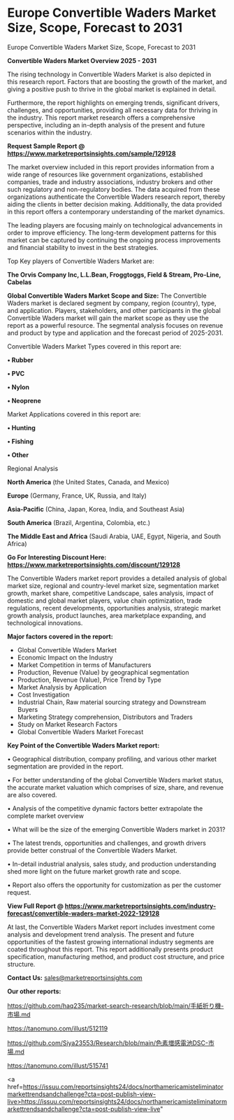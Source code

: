 # Europe Convertible Waders Market Size, Scope, Forecast to 2031
Europe Convertible Waders Market Size, Scope, Forecast to 2031

<Strong> Convertible Waders Market Overview 2025 - 2031</strong>

The rising technology in Convertible Waders Market is also depicted in this research report. Factors that are boosting the growth of the market, and giving a positive push to thrive in the global market is explained in detail.

Furthermore, the report highlights on emerging trends, significant drivers, challenges, and opportunities, providing all necessary data for thriving in the industry. This report market research offers a comprehensive perspective, including an in-depth analysis of the present and future scenarios within the industry.

<strong>Request Sample Report @ <a href=https://www.marketreportsinsights.com/sample/129128>https://www.marketreportsinsights.com/sample/129128</a></strong>

The market overview included in this report provides information from a wide range of resources like government organizations, established companies, trade and industry associations, industry brokers and other such regulatory and non-regulatory bodies. The data acquired from these organizations authenticate the Convertible Waders research report, thereby aiding the clients in better decision making. Additionally, the data provided in this report offers a contemporary understanding of the market dynamics.

The leading players are focusing mainly on technological advancements in order to improve efficiency. The long-term development patterns for this market can be captured by continuing the ongoing process improvements and financial stability to invest in the best strategies.

Top Key players of Convertible Waders Market are:

<strong>The Orvis Company Inc, L.L.Bean, Froggtoggs, Field & Stream, Pro-Line, Cabelas</strong>

<strong><b>Global Convertible Waders Market Scope and Size:</b></strong>
The Convertible Waders market is declared segment by company, region (country), type, and application. Players, stakeholders, and other participants in the global Convertible Waders market will gain the market scope as they use the report as a powerful resource. The segmental analysis focuses on revenue and product by type and application and the forecast period of 2025-2031.

Convertible Waders Market Types covered in this report are:

<strong>• Rubber

• PVC

• Nylon

• Neoprene</strong>

Market Applications covered in this report are:

<strong>• Hunting

• Fishing

• Other</strong> 

Regional Analysis

<strong>North America</strong> (the United States, Canada, and Mexico)

<strong>Europe</strong> (Germany, France, UK, Russia, and Italy)

<strong>Asia-Pacific</strong> (China, Japan, Korea, India, and Southeast Asia)

<strong>South America</strong> (Brazil, Argentina, Colombia, etc.)

<strong>The Middle East and Africa</strong> (Saudi Arabia, UAE, Egypt, Nigeria, and South Africa)

<strong>Go For Interesting Discount Here: <a href=https://www.marketreportsinsights.com/discount/129128>https://www.marketreportsinsights.com/discount/129128</a></strong>

The Convertible Waders market report provides a detailed analysis of global market size, regional and country-level market size, segmentation market growth, market share, competitive Landscape, sales analysis, impact of domestic and global market players, value chain optimization, trade regulations, recent developments, opportunities analysis, strategic market growth analysis, product launches, area marketplace expanding, and technological innovations.

<strong><b>Major factors covered in the report:</b></strong>
<ul>
  <li>Global Convertible Waders Market </li>
  <li>Economic Impact on the Industry</li>
  <li>Market Competition in terms of Manufacturers</li>
  <li>Production, Revenue (Value) by geographical segmentation</li>
  <li>Production, Revenue (Value), Price Trend by Type</li>
  <li>Market Analysis by Application</li>
  <li>Cost Investigation</li>
  <li>Industrial Chain, Raw material sourcing strategy and Downstream Buyers</li>
  <li>Marketing Strategy comprehension, Distributors and Traders</li>
  <li>Study on Market Research Factors</li>
  <li>Global Convertible Waders Market Forecast</li>
</ul>

<strong><b>Key Point of the Convertible Waders Market report:</b></strong>

• Geographical distribution, company profiling, and various other market segmentation are provided in the report.

• For better understanding of the global Convertible Waders market status, the accurate market valuation which comprises of size, share, and revenue are also covered.

• Analysis of the competitive dynamic factors better extrapolate the complete market overview

• What will be the size of the emerging Convertible Waders market in 2031?

• The latest trends, opportunities and challenges, and growth drivers provide better construal of the Convertible Waders Market.

• In-detail industrial analysis, sales study, and production understanding shed more light on the future market growth rate and scope.

• Report also offers the opportunity for customization as per the customer request.

<strong><b>View Full Report @ <a href=https://www.marketreportsinsights.com/industry-forecast/convertible-waders-market-2022-129128>https://www.marketreportsinsights.com/industry-forecast/convertible-waders-market-2022-129128</a></b></strong>


At last, the Convertible Waders Market report includes investment come analysis and development trend analysis. The present and future opportunities of the fastest growing international industry segments are coated throughout this report. This report additionally presents product specification, manufacturing method, and product cost structure, and price structure.

<strong>Contact Us:</strong>
sales@marketreportsinsights.com

<strong>Our other reports:</strong>

<a href=https://github.com/haq235/market-search-research/blob/main/手紙折り機-市場.md>https://github.com/haq235/market-search-research/blob/main/手紙折り機-市場.md</a>

<a href=https://tanomuno.com/illust/512119>https://tanomuno.com/illust/512119</a>

<a href=https://github.com/Siya23553/Research/blob/main/色素増感電池DSC-市場.md>https://github.com/Siya23553/Research/blob/main/色素増感電池DSC-市場.md</a>

<a href=https://tanomuno.com/illust/515741>https://tanomuno.com/illust/515741</a>

<a href=https://issuu.com/reportsinsights24/docs/northamericamisteliminatormarkettrendsandchallenge?cta=post-publish-view-live>https://issuu.com/reportsinsights24/docs/northamericamisteliminatormarkettrendsandchallenge?cta=post-publish-view-live</a>"
